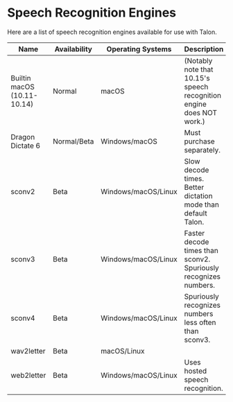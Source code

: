 # Speech Recognition Engines

Here are a list of speech recognition engines available for use with Talon.

| Name                        | Availability | Operating Systems   | Description                                                          | Link                                                                                          |
|-----------------------------|--------------|---------------------|----------------------------------------------------------------------|-----------------------------------------------------------------------------------------------|
| Builtin macOS (10.11-10.14) | Normal       | macOS               | (Notably note that 10.15's speech recognition engine does NOT work.) | n/a                                                                                           |
| Dragon Dictate 6            | Normal/Beta  | Windows/macOS       | Must purchase separately.                                            | [Windows](https://talon.wiki/SettingUpTalonWithWindows10AndDragonDictate/)    |
| sconv2                      | Beta         | Windows/macOS/Linux | Slow decode times. Better dictation mode than default Talon.         | [link](https://talonvoice.slack.com/archives/G9YTMSZ2T/p1590953241451100?thread_ts=1590953241.451100) |
| sconv3                      | Beta         | Windows/macOS/Linux | Faster decode times than sconv2. Spuriously recognizes numbers.      | [link](https://talonvoice.slack.com/archives/G9YTMSZ2T/p1592537896169500?thread_ts=1592537896.169500) |
| sconv4                      | Beta         | Windows/macOS/Linux | Spuriously recognizes numbers less often than sconv3.                | [link](https://talonvoice.slack.com/archives/G9YTMSZ2T/p1593080845371600?thread_ts=1593080845.371600) |
| wav2letter                  | Beta         | macOS/Linux         |                                                                      | n/a                                                                                           |
| web2letter                  | Beta         | Windows/macOS/Linux | Uses hosted speech recognition.                                      | [link](https://talonvoice.slack.com/archives/G9YTMSZ2T/p1592322134388800)                             |

